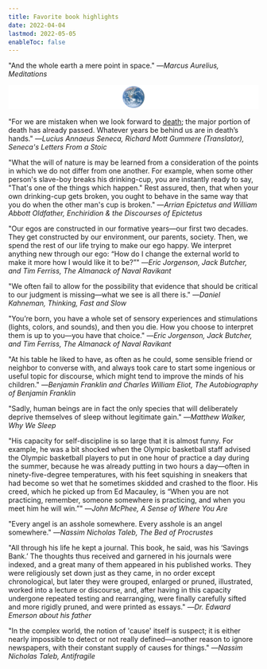 ```yaml
---
title: Favorite book highlights
date: 2022-04-04
lastmod: 2022-05-05
enableToc: false
---
```


"And the whole earth a mere point in space." —_Marcus Aurelius, Meditations_

![](images/earth.png)

"For we are mistaken when we look forward to [death](t/death); the major portion of death has already passed. Whatever years be behind us are in death’s hands." —_Lucius Annaeus Seneca, Richard Mott Gummere (Translator), Seneca's Letters From a Stoic_

"What the will of nature is may be learned from a consideration of the points in which we do not differ from one another. For example, when some other person's slave-boy breaks his drinking-cup, you are instantly ready to say, "That's one of the things which happen." Rest assured, then, that when your own drinking-cup gets broken, you ought to behave in the same way that you do when the other man's cup is broken." —_Arrian Epictetus and William Abbott Oldfather, Enchiridion & the Discourses of Epictetus_

"Our egos are constructed in our formative years—our first two decades. They get constructed by our environment, our parents, society. Then, we spend the rest of our life trying to make our ego happy. We interpret anything new through our ego: “How do I change the external world to make it more how I would like it to be?”" —_Eric Jorgenson, Jack Butcher, and Tim Ferriss, The Almanack of Naval Ravikant_

"We often fail to allow for the possibility that evidence that should be critical to our judgment is missing—what we see is all there is." —_Daniel Kahneman, Thinking, Fast and Slow_

"You’re born, you have a whole set of sensory experiences and stimulations (lights, colors, and sounds), and then you die. How you choose to interpret them is up to you—you have that choice." —_Eric Jorgenson, Jack Butcher, and Tim Ferriss, The Almanack of Naval Ravikant_

"At his table he liked to have, as often as he could, some sensible friend or neighbor to converse with, and always took care to start some ingenious or useful topic for discourse, which might tend to improve the minds of his children." —_Benjamin Franklin and Charles William Eliot, The Autobiography of Benjamin Franklin_

"Sadly, human beings are in fact the only species that will deliberately deprive themselves of sleep without legitimate gain." —_Matthew Walker, Why We Sleep_

"His capacity for self-discipline is so large that it is almost funny. For example, he was a bit shocked when the Olympic basketball staff advised the Olympic basketball players to put in one hour of practice a day during the summer, because he was already putting in two hours a day—often in ninety-five-degree temperatures, with his feet squishing in sneakers that had become so wet that he sometimes skidded and crashed to the floor. His creed, which he picked up from Ed Macauley, is “When you are not practicing, remember, someone somewhere is practicing, and when you meet him he will win.”" —_John McPhee, A Sense of Where You Are_

"Every angel is an asshole somewhere. Every asshole is an angel somewhere." —_Nassim Nicholas Taleb, The Bed of Procrustes_

"All through his life he kept a journal. This book, he said, was his ‘Savings Bank.’ The thoughts thus received and garnered in his journals were indexed, and a great many of them appeared in his published works. They were religiously set down just as they came, in no order except chronological, but later they were grouped, enlarged or pruned, illustrated, worked into a lecture or discourse, and, after having in this capacity undergone repeated testing and rearranging, were finally carefully sifted and more rigidly pruned, and were printed as essays." —_Dr. Edward Emerson about his father_

"In the complex world, the notion of 'cause' itself is suspect; it is either nearly impossible to detect or not really defined—another reason to ignore newspapers, with their constant supply of causes for things." —_Nassim Nicholas Taleb, Antifragile_
